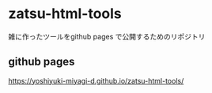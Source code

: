 # zatsu-html-tools

雑に作ったツールをgithub pages で公開するためのリポジトリ

## github pages

https://yoshiyuki-miyagi-d.github.io/zatsu-html-tools/

